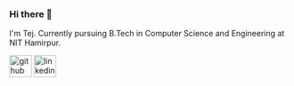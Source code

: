### Hi there 👋

I'm Tej. Currently pursuing B.Tech in Computer Science and Engineering at NIT Hamirpur.

[<img src='https://cdn.jsdelivr.net/npm/simple-icons@3.0.1/icons/github.svg' alt='github' height='40'>](https://github.com/tyadav4268)  [<img src='https://cdn.jsdelivr.net/npm/simple-icons@3.0.1/icons/linkedin.svg' alt='linkedin' height='40'>](https://www.linkedin.com/in/tejpratapyadav/)  
